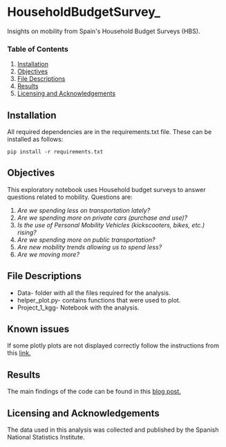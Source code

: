 # HouseholdBudgetSurvey_
Insights on mobility from Spain's Household Budget Surveys (HBS).

### Table of Contents

1. [Installation](#installation)
2. [Objectives](#objectives)
3. [File Descriptions](#files)
4. [Results](#results)
5. [Licensing and Acknowledgements](#acknowledgments)

## Installation <a name="installation"></a>
All required dependencies are in the requirements.txt file. These can be installed as follows:

```
pip install -r requirements.txt
```

## Objectives <a name="objectives"></a>
This exploratory notebook uses Household budget surveys to answer questions related to mobility.
Questions are:
1. _Are we spending less on transportation lately?_  
2. _Are we spending more on private cars (purchase and use)?_  
3. _Is the use of Personal Mobility Vehicles (kickscooters, bikes, etc.) rising?_  
4. _Are we spending more on public transportation?_    
5. _Are new mobility trends allowing us to spend less?_  
6. _Are we moving more?_  


## File Descriptions <a name="files"></a>
- Data- folder with all the files required for the analysis.
- helper_plot.py- contains functions that were used to plot.
- Project_1_kgg- Notebook with the analysis.




## Known issues
If some plotly plots are not displayed correctly follow the instructions from this [link.](https://stackoverflow.com/questions/66557543/valueerror-mime-type-rendering-requires-nbformat-4-2-0-but-it-is-not-installed)


## Results <a name="results"></a>

The main findings of the code can be found in this [blog post.](https://keilagg.github.io/pages/transport_spain.html)

## Licensing and Acknowledgements <a name="acknowledgments"></a>
The data used in this analysis was collected and published by the Spanish National Statistics Institute.



